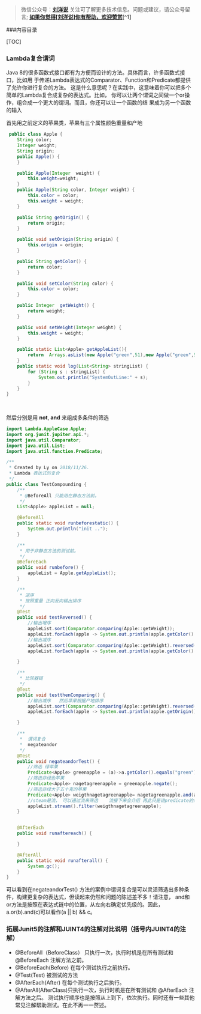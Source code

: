>微信公众号：**[刘洋说](#liuyangspeak)**
>关注可了解更多技术信息。问题或建议，请公众号留言;
>**[如果你觉得[刘洋说]你有帮助，欢迎赞赏](#jump_20)[^1]**

###内容目录

[TOC]
###   Lambda复合谓词
 Java 8的很多函数式接口都有为方便而设计的方法。具体而言，许多函数式接口，比如用
于传递Lambda表达式的Comparator、Function和Predicate都提供了允许你进行复合的方法。
这是什么意思呢？在实践中，这意味着你可以把多个简单的Lambda复合成复杂的表达式。比如，
你可以让两个谓词之间做一个or操作，组合成一个更大的谓词。而且，你还可以让一个函数的结
果成为另一个函数的输入

首先用之前定义的苹果类，苹果有三个属性颜色重量和产地
```java
 public class Apple {
    String color;
    Integer weight;
    String origin;
    public Apple() {
    }

    public Apple(Integer  weight) {
        this.weight=weight;
    }
    public Apple(String color, Integer weight) {
        this.color = color;
        this.weight = weight;
    }

    public String getOrigin() {
        return origin;
    }

    public void setOrigin(String origin) {
        this.origin = origin;
    }

    public String getColor() {
        return color;
    }

    public void setColor(String color) {
        this.color = color;
    }

    public Integer  getWeight() {
        return weight;
    }

    public void setWeight(Integer weight) {
        this.weight = weight;
    }

    public static List<Apple> getAppleList(){
        return  Arrays.asList(new Apple("green",51),new Apple("green",50),new Apple("red",60),new Apple("green",45));
    }
    public static void log(List<String> stringList) {
        for (String s : stringList) {
            System.out.println("SystemOutLine:" + s);
        }
    }
}
 
 
```
然后分别是用  **not**, **and**  来组成多条件的筛选

```java
import Lambda.AppleCase.Apple;
import org.junit.jupiter.api.*;
import java.util.Comparator;
import java.util.List;
import java.util.function.Predicate;

/**
 * Created by Ly on 2018/11/26.
 * Lambda 表达式的复合
 */
public class TestCompounding {
    /**
     * @BeforeAll 只能用在静态方法前。
     */
    List<Apple> appleList = null;

    @BeforeAll
    public static void runbeforestatic() {
        System.out.println("init ..");
    }

    /**
     * 用于非静态方法的测试前。
     */
    @BeforeEach
    public void runbefore() {
        appleList = Apple.getAppleList();
    }

    /**
     * 逆序
     * 按照重量 正向反向输出排序
     */
    @Test
    public void testReversed() {
        //输出增序
        appleList.sort(Comparator.comparing(Apple::getWeight));
        appleList.forEach(apple -> System.out.println(apple.getColor() + " " + apple.getWeight()));
        //输出减序
        appleList.sort(Comparator.comparing(Apple::getWeight).reversed());
        appleList.forEach(apple -> System.out.println(apple.getColor() + " " + apple.getWeight()));

    }

    /**
     * 比较器链
     */
    @Test
    public void testthenComparing() {
        //输出减序   然后苹果根据产地排序
        appleList.sort(Comparator.comparing(Apple::getWeight).reversed().thenComparing(Apple::getOrigin));
        appleList.forEach(apple -> System.out.println(apple.getOrigin() + " " + apple.getColor() + " " + apple.getWeight()));

    }

    /**
     *  谓词复合
     *  negateandor
     */
    @Test
    public void negateandorTest() {
        //筛选 绿苹果
        Predicate<Apple> greenapple = (a)->a.getColor().equals("green");
        //筛选非绿色苹果
        Predicate<Apple> nagetagreenapple = greenapple.negate();
        //筛选非绿大于五十克的苹果
        Predicate<Apple> weigthnagetagreenapple= nagetagreenapple.and(apple -> apple.getWeight()>50);
        //steam是流， 可以通过流来筛选    流接下来会介绍 再此只是讲predicate的思想
        appleList.stream().filter(weigthnagetagreenapple);
    }


    @AfterEach
    public void runaftereach() {

    }

    @AfterAll
    public static void runafterall() {
        System.gc();
    }
}

```
可以看到在negateandorTest() 方法的案例中谓词复合是可以灵活筛选出多种条件，构建更复杂的表达式，但读起来仍然和问题的陈述差不多！请注意， and和or方法是按照在表达式链中的位置，从左向右确定优先级的。因此， a.or(b).and(c)可以看作(a || b) && c。

###  拓展Junit5的注解和JUINT4的注解对比说明（括号内JUINT4的注解）
* @BeforeAll（BeforeClass） 只执行一次，执行时机是在所有测试和 @BeforeEach 注解方法之前。 
* @BeforeEach(Before) 在每个测试执行之前执行。
* @Test(Test) 被测试的方法 
* @AfterEach(After) 在每个测试执行之后执行。 
* @AfterAll(AfterClass)只执行一次，执行时机是在所有测试和 @AfterEach 注解方法之后。
测试执行顺序也是按照从上到下，依次执行。同时还有一些其他常见注解帮助测试。在此不再一一赘述。


